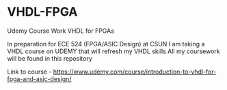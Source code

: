 # VHDL-FPGA
Udemy Course Work VHDL for FPGAs

In preparation for ECE 524 (FPGA/ASIC Design) at CSUN I am taking a VHDL course on UDEMY that will refresh my VHDL skills
All my coursework will be found in this repository

Link to course - https://www.udemy.com/course/introduction-to-vhdl-for-fpga-and-asic-design/
